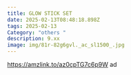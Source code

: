 ```yaml
---
title: GLOW STICK SET
date: 2025-02-13T08:48:18.898Z
tags: 2025-02-13
Category: "others "
description: 9.xx
image: img/81r-82g6gvl._ac_sl1500_.jpg
---
```

https://amzlink.to/az0cpTG7c6p9W  ad